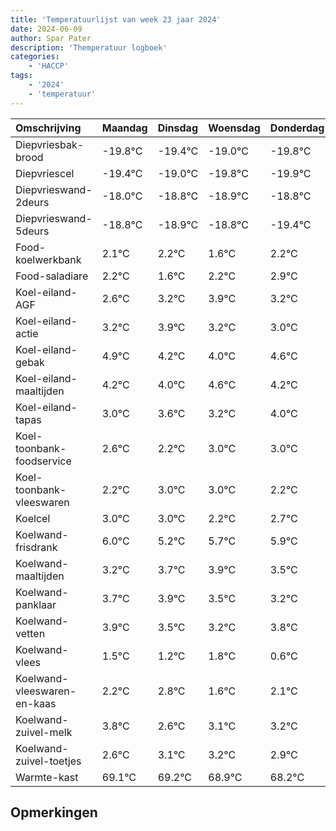 ```yaml
---
title: 'Temperatuurlijst van week 23 jaar 2024'
date: 2024-06-09
author: Spar Pater
description: 'Themperatuur logboek'
categories:
    - 'HACCP'
tags:
    - '2024'
    - 'temperatuur'
---
```

|Omschrijving|Maandag|Dinsdag|Woensdag|Donderdag|Vrijdag|Zaterdag|Zondag|
|:---|:---|:---|:---|:---|:---|:---|:---|
|Diepvriesbak-brood|-19.8°C|-19.4°C|-19.0°C|-19.8°C|-19.9°C|-19.8°C|-20.4°C|
|Diepvriescel|-19.4°C|-19.0°C|-19.8°C|-19.9°C|-19.8°C|-20.4°C|-19.8°C|
|Diepvrieswand-2deurs|-18.0°C|-18.8°C|-18.9°C|-18.8°C|-19.4°C|-18.8°C|-18.1°C|
|Diepvrieswand-5deurs|-18.8°C|-18.9°C|-18.8°C|-19.4°C|-18.8°C|-18.1°C|-18.8°C|
|Food-koelwerkbank|2.1°C|2.2°C|1.6°C|2.2°C|2.9°C|2.2°C|2.0°C|
|Food-saladiare|2.2°C|1.6°C|2.2°C|2.9°C|2.2°C|2.0°C|2.6°C|
|Koel-eiland-AGF|2.6°C|3.2°C|3.9°C|3.2°C|3.0°C|3.6°C|3.2°C|
|Koel-eiland-actie|3.2°C|3.9°C|3.2°C|3.0°C|3.6°C|3.2°C|4.0°C|
|Koel-eiland-gebak|4.9°C|4.2°C|4.0°C|4.6°C|4.2°C|5.0°C|5.0°C|
|Koel-eiland-maaltijden|4.2°C|4.0°C|4.6°C|4.2°C|5.0°C|5.0°C|4.2°C|
|Koel-eiland-tapas|3.0°C|3.6°C|3.2°C|4.0°C|4.0°C|3.2°C|3.7°C|
|Koel-toonbank-foodservice|2.6°C|2.2°C|3.0°C|3.0°C|2.2°C|2.7°C|2.9°C|
|Koel-toonbank-vleeswaren|2.2°C|3.0°C|3.0°C|2.2°C|2.7°C|2.9°C|2.5°C|
|Koelcel|3.0°C|3.0°C|2.2°C|2.7°C|2.9°C|2.5°C|2.2°C|
|Koelwand-frisdrank|6.0°C|5.2°C|5.7°C|5.9°C|5.5°C|5.2°C|5.8°C|
|Koelwand-maaltijden|3.2°C|3.7°C|3.9°C|3.5°C|3.2°C|3.8°C|2.6°C|
|Koelwand-panklaar|3.7°C|3.9°C|3.5°C|3.2°C|3.8°C|2.6°C|3.1°C|
|Koelwand-vetten|3.9°C|3.5°C|3.2°C|3.8°C|2.6°C|3.1°C|3.2°C|
|Koelwand-vlees|1.5°C|1.2°C|1.8°C|0.6°C|1.1°C|1.2°C|0.9°C|
|Koelwand-vleeswaren-en-kaas|2.2°C|2.8°C|1.6°C|2.1°C|2.2°C|1.9°C|1.2°C|
|Koelwand-zuivel-melk|3.8°C|2.6°C|3.1°C|3.2°C|2.9°C|2.2°C|3.2°C|
|Koelwand-zuivel-toetjes|2.6°C|3.1°C|3.2°C|2.9°C|2.2°C|3.2°C|3.2°C|
|Warmte-kast|69.1°C|69.2°C|68.9°C|68.2°C|69.2°C|69.2°C|69.5°C|

## Opmerkingen


